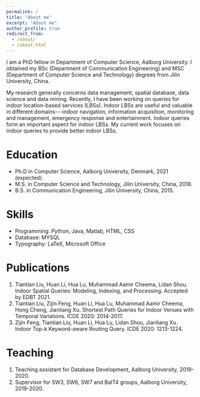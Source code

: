 ```yaml
---
permalink: /
title: "About me"
excerpt: "About me"
author_profile: true
redirect_from: 
  - /about/
  - /about.html
---
```


I am a PhD fellow in Department of Computer Science, Aalborg University.  I obtained my BSc (Department of Communication Engineering) and MSC (Department of Computer Science and Technology) degrees from Jilin University, China. 

My research generally concerns data management, spatial database, data science and data mining. Recently, I have been working on queries for indoor location-based services (LBSs). Indoor LBSs are useful and valuable in different domains---indoor navigation, information acquisition, monitoring and management, emergency response and entertainment. Indoor queries form an important aspect for indoor LBSs. My current work focuses on indoor queries to provide better indoor LBSs.

Education
======
* Ph.D in Computer Science, Aalborg University, Denmark, 2021 (expected).
* M.S. in Computer Science and Technology, Jilin University, China, 2018.
* B.S. in Communication Engineering, Jilin University, China, 2015.
  
Skills
======
* Programming: Python, Java, Matlab, HTML, CSS
* Database: MYSQL
* Typography: LaTeX,  Microsoft Office

Publications
======
  1. Tiantian Liu, Huan Li, Hua Lu, Muhammad Aamir Cheema, Lidan Shou. Indoor Spatial Queries: Modeling, Indexing, and Processing. Accepted by EDBT 2021.
  2. Tiantian Liu, Zijin Feng, Huan Li, Hua Lu, Muhammad Aamir Cheema, Hong Cheng, Jianliang Xu. Shortest Path Queries for Indoor Venues with Temporal Variations. ICDE 2020: 2014-2017.
  3. Zijin Feng, Tiantian Liu, Huan Li, Hua Lu, Lidan Shou, Jianliang Xu. Indoor Top-k Keyword-aware Routing Query. ICDE 2020: 1213-1224.
  
Teaching
======
  1. Teaching assistant for Database Development, Aalborg University, 2019-2020.
  2. Supervisor for SW3, SW6, SW7 and BaIT4 groups, Aalborg University, 2019-2020.
  
